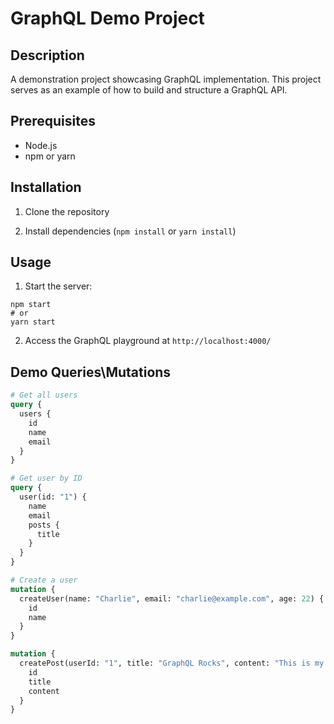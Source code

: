 # GraphQL Demo Project

## Description
A demonstration project showcasing GraphQL implementation. This project serves as an example of how to build and structure a GraphQL API.

## Prerequisites
- Node.js
- npm or yarn

## Installation
1. Clone the repository

2. Install dependencies (`npm install` or `yarn install`)

## Usage

1. Start the server:

```
npm start
# or
yarn start
```

2. Access the GraphQL playground at `http://localhost:4000/`

## Demo Queries\Mutations

```graphql
# Get all users
query {
  users {
    id
    name
    email
  }
}
```

```graphql
# Get user by ID
query {
  user(id: "1") {
    name
    email
    posts {
      title
    }
  }
}
```

```graphql
# Create a user
mutation {
  createUser(name: "Charlie", email: "charlie@example.com", age: 22) {
    id
    name
  }
}
```

```graphql
mutation {
  createPost(userId: "1", title: "GraphQL Rocks", content: "This is my new blog post!") {
    id
    title
    content
  }
}
```